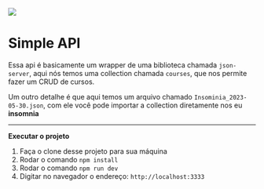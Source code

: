 ![](https://i.imgur.com/xG74tOh.png)

# Simple API

Essa api é basicamente um wrapper de uma biblioteca chamada `json-server`, aqui nós temos uma collection chamada `courses`, que nos permite fazer um CRUD de cursos.


Um outro detalhe é que aqui temos um arquivo chamado `Insominia_2023-05-30.json`, com ele você pode importar a collection diretamente nos eu **insomnia**

---

**Executar o projeto**

1. Faça o clone desse projeto para sua máquina
2. Rodar o comando `npm install`
3. Rodar o comando `npm run dev`
4. Digitar no navegador o endereço: `http://localhost:3333`


